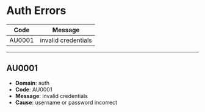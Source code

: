 # Auth Errors

| Code | Message |
|:-----:|:-----------:|
| AU0001 | invalid credentials |

---

## AU0001

- **Domain**: auth
- **Code**: AU0001
- **Message**: invalid credentials
- **Cause**: username or password incorrect
